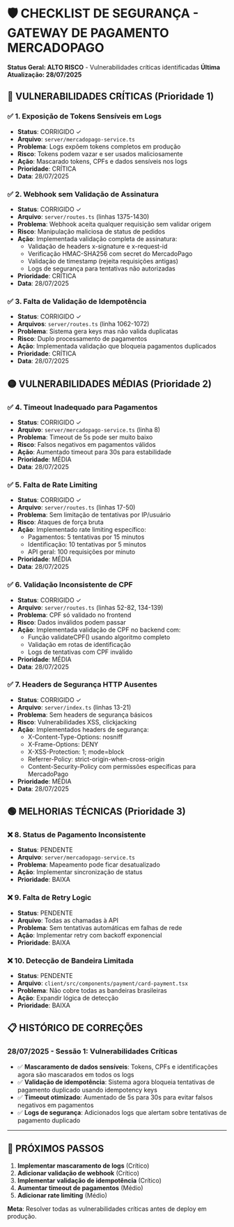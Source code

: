 # 🛡️ CHECKLIST DE SEGURANÇA - GATEWAY DE PAGAMENTO MERCADOPAGO

**Status Geral: ALTO RISCO** - Vulnerabilidades críticas identificadas
**Última Atualização: 28/07/2025**

## 🔴 VULNERABILIDADES CRÍTICAS (Prioridade 1)

### ✅ 1. Exposição de Tokens Sensíveis em Logs
- **Status**: CORRIGIDO ✓
- **Arquivo**: `server/mercadopago-service.ts`
- **Problema**: Logs expõem tokens completos em produção
- **Risco**: Tokens podem vazar e ser usados maliciosamente
- **Ação**: Mascarado tokens, CPFs e dados sensíveis nos logs
- **Prioridade**: CRÍTICA
- **Data**: 28/07/2025

### ✅ 2. Webhook sem Validação de Assinatura
- **Status**: CORRIGIDO ✓
- **Arquivo**: `server/routes.ts` (linhas 1375-1430)
- **Problema**: Webhook aceita qualquer requisição sem validar origem
- **Risco**: Manipulação maliciosa de status de pedidos
- **Ação**: Implementada validação completa de assinatura:
  - Validação de headers x-signature e x-request-id
  - Verificação HMAC-SHA256 com secret do MercadoPago
  - Validação de timestamp (rejeita requisições antigas)
  - Logs de segurança para tentativas não autorizadas
- **Prioridade**: CRÍTICA
- **Data**: 28/07/2025

### ✅ 3. Falta de Validação de Idempotência
- **Status**: CORRIGIDO ✓
- **Arquivos**: `server/routes.ts` (linha 1062-1072)
- **Problema**: Sistema gera keys mas não valida duplicatas
- **Risco**: Duplo processamento de pagamentos
- **Ação**: Implementada validação que bloqueia pagamentos duplicados
- **Prioridade**: CRÍTICA
- **Data**: 28/07/2025

## 🟡 VULNERABILIDADES MÉDIAS (Prioridade 2)

### ✅ 4. Timeout Inadequado para Pagamentos
- **Status**: CORRIGIDO ✓
- **Arquivo**: `server/mercadopago-service.ts` (linha 8)
- **Problema**: Timeout de 5s pode ser muito baixo
- **Risco**: Falsos negativos em pagamentos válidos
- **Ação**: Aumentado timeout para 30s para estabilidade
- **Prioridade**: MÉDIA
- **Data**: 28/07/2025

### ✅ 5. Falta de Rate Limiting
- **Status**: CORRIGIDO ✓
- **Arquivo**: `server/routes.ts` (linhas 17-50)
- **Problema**: Sem limitação de tentativas por IP/usuário
- **Risco**: Ataques de força bruta
- **Ação**: Implementado rate limiting específico:
  - Pagamentos: 5 tentativas por 15 minutos
  - Identificação: 10 tentativas por 5 minutos
  - API geral: 100 requisições por minuto
- **Prioridade**: MÉDIA
- **Data**: 28/07/2025

### ✅ 6. Validação Inconsistente de CPF
- **Status**: CORRIGIDO ✓
- **Arquivo**: `server/routes.ts` (linhas 52-82, 134-139)
- **Problema**: CPF só validado no frontend
- **Risco**: Dados inválidos podem passar
- **Ação**: Implementada validação de CPF no backend com:
  - Função validateCPF() usando algoritmo completo
  - Validação em rotas de identificação
  - Logs de tentativas com CPF inválido
- **Prioridade**: MÉDIA
- **Data**: 28/07/2025

### ✅ 7. Headers de Segurança HTTP Ausentes
- **Status**: CORRIGIDO ✓
- **Arquivo**: `server/index.ts` (linhas 13-21)
- **Problema**: Sem headers de segurança básicos
- **Risco**: Vulnerabilidades XSS, clickjacking
- **Ação**: Implementados headers de segurança:
  - X-Content-Type-Options: nosniff
  - X-Frame-Options: DENY
  - X-XSS-Protection: 1; mode=block
  - Referrer-Policy: strict-origin-when-cross-origin
  - Content-Security-Policy com permissões específicas para MercadoPago
- **Prioridade**: MÉDIA
- **Data**: 28/07/2025

## 🟢 MELHORIAS TÉCNICAS (Prioridade 3)

### ❌ 8. Status de Pagamento Inconsistente
- **Status**: PENDENTE
- **Arquivo**: `server/mercadopago-service.ts`
- **Problema**: Mapeamento pode ficar desatualizado
- **Ação**: Implementar sincronização de status
- **Prioridade**: BAIXA

### ❌ 9. Falta de Retry Logic
- **Status**: PENDENTE
- **Arquivo**: Todas as chamadas à API
- **Problema**: Sem tentativas automáticas em falhas de rede
- **Ação**: Implementar retry com backoff exponencial
- **Prioridade**: BAIXA

### ❌ 10. Detecção de Bandeira Limitada
- **Status**: PENDENTE
- **Arquivo**: `client/src/components/payment/card-payment.tsx`
- **Problema**: Não cobre todas as bandeiras brasileiras
- **Ação**: Expandir lógica de detecção
- **Prioridade**: BAIXA

## 📋 HISTÓRICO DE CORREÇÕES

### 28/07/2025 - Sessão 1: Vulnerabilidades Críticas
- ✅ **Mascaramento de dados sensíveis**: Tokens, CPFs e identificações agora são mascarados em todos os logs
- ✅ **Validação de idempotência**: Sistema agora bloqueia tentativas de pagamento duplicado usando idempotency keys
- ✅ **Timeout otimizado**: Aumentado de 5s para 30s para evitar falsos negativos em pagamentos
- ✅ **Logs de segurança**: Adicionados logs que alertam sobre tentativas de pagamento duplicado

---

## 🚀 PRÓXIMOS PASSOS

1. **Implementar mascaramento de logs** (Crítico)
2. **Adicionar validação de webhook** (Crítico)  
3. **Implementar validação de idempotência** (Crítico)
4. **Aumentar timeout de pagamentos** (Médio)
5. **Adicionar rate limiting** (Médio)

**Meta**: Resolver todas as vulnerabilidades críticas antes de deploy em produção.